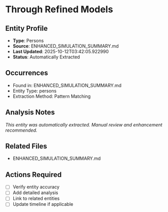 # Through Refined Models

## Entity Profile
- **Type**: Persons
- **Source**: ENHANCED_SIMULATION_SUMMARY.md
- **Last Updated**: 2025-10-12T03:42:05.922990
- **Status**: Automatically Extracted

## Occurrences
- Found in: ENHANCED_SIMULATION_SUMMARY.md
- Entity Type: persons
- Extraction Method: Pattern Matching

## Analysis Notes
*This entity was automatically extracted. Manual review and enhancement recommended.*

## Related Files
- ENHANCED_SIMULATION_SUMMARY.md

## Actions Required
- [ ] Verify entity accuracy
- [ ] Add detailed analysis
- [ ] Link to related entities
- [ ] Update timeline if applicable
